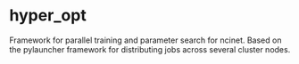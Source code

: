 # hyper_opt
Framework for parallel training and parameter search for ncinet. Based on the pylauncher
framework for distributing jobs across several cluster nodes.
